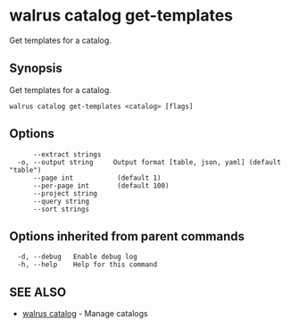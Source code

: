 # walrus catalog get-templates

Get templates for a catalog.

## Synopsis

Get templates for a catalog.

```
walrus catalog get-templates <catalog> [flags]
```

## Options

```
      --extract strings   
  -o, --output string     Output format [table, json, yaml] (default "table")
      --page int           (default 1)
      --per-page int       (default 100)
      --project string    
      --query string      
      --sort strings      
```

## Options inherited from parent commands

```
  -d, --debug   Enable debug log
  -h, --help    Help for this command
```

## SEE ALSO

* [walrus catalog](walrus_catalog)	 - Manage catalogs

